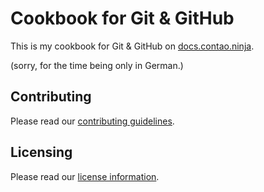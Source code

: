 # Cookbook for Git & GitHub

This is my cookbook for Git & GitHub on [docs.contao.ninja](http://docs.contao.ninja/).

(sorry, for the time being only in German.)

## Contributing

Please read our [contributing guidelines](../manual/CONTRIBUTING.md).


## Licensing

Please read our [license information](../manual/LICENSE.md).
